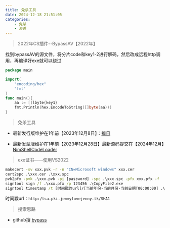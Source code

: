 ```yaml
---
title: 免杀工具
date: 2024-12-18 21:51:05
categories:
    - 免杀
    - 渗透
---
```


> 2022年CS插件--BypassAV【2022年】

找到bypassAV的源文件，将分片code和key1-2进行解码，然后改成远程http调用，再编译好exe就可以绕过

```go
package main

import(
    "encoding/hex"
    "fmt"
)
func main(){
	aa := []lbyte{key1}
	fmt.Println(hex.EncodeToString([]byte(aa)))
}
```

> 免杀工具

- 最新发行版维护在1年前【2023年12月8日】：[掩日](https://github.com/1y0n/av_evasion_tool)

- 最新发型版维护在1年前【2023年12月28日】最新源码提交在【2024年12月】[NimShellCodeLoader](https://github.com/aeverj/NimShellCodeLoader)

> exe证书——使用VS2022

```cmd
makecert -sv xxx.pvk -r -n "CN=Microsoft windows" xxx.cer
cert2spc .\xxx.cer .\xxx.spc
pvk2pfx -pvk .\xxx.pvk -pi [password] -spc .\xxx.spc -pfx xxx.pfx -f
signtool sign /f .\xxx.pfx /p 123456 .\CopyFile2.exe
signtool timestamp /t [时间戳的url]/[当前年份-当前月份-当前日期T00:00:00] .\CopyFile2.exe
```

时间戳url：`http:/tsa.pki.jemmylovejenny.tk/SHA1`





> 搜索思路

- github搜 [bypass](https://github.com/search?q=bypass&type=repositories)

